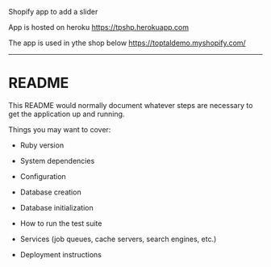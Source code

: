 Shopify app to add a slider

App is hosted on heroku
https://tpshp.herokuapp.com

The app is used in ythe shop below
https://toptaldemo.myshopify.com/



---

# README

This README would normally document whatever steps are necessary to get the
application up and running.

Things you may want to cover:

* Ruby version

* System dependencies

* Configuration

* Database creation

* Database initialization

* How to run the test suite

* Services (job queues, cache servers, search engines, etc.)

* Deployment instructions

